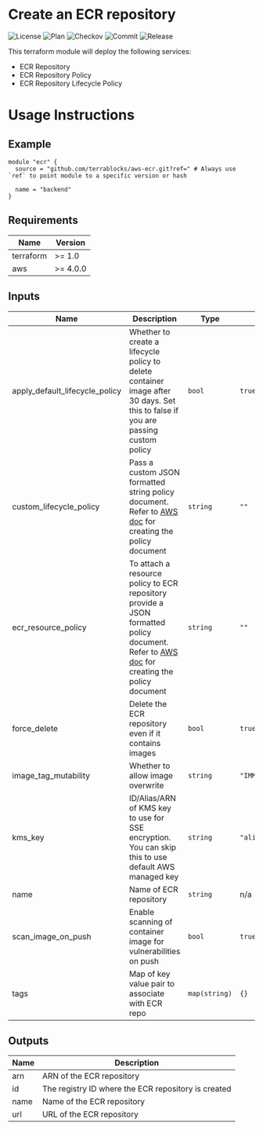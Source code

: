 <!-- BEGIN_TF_DOCS -->
# Create an ECR repository

![License](https://img.shields.io/github/license/terrablocks/aws-ecr?style=for-the-badge) ![Plan](https://img.shields.io/github/actions/workflow/status/terrablocks/aws-ecr/tf-plan.yml?branch=main&label=Plan&style=for-the-badge) ![Checkov](https://img.shields.io/github/actions/workflow/status/terrablocks/aws-ecr/checkov.yml?branch=main&label=Checkov&style=for-the-badge) ![Commit](https://img.shields.io/github/last-commit/terrablocks/aws-ecr?style=for-the-badge) ![Release](https://img.shields.io/github/v/release/terrablocks/aws-ecr?style=for-the-badge)

This terraform module will deploy the following services:
- ECR Repository
- ECR Repository Policy
- ECR Repository Lifecycle Policy

# Usage Instructions
## Example
```hcl
module "ecr" {
  source = "github.com/terrablocks/aws-ecr.git?ref=" # Always use `ref` to point module to a specific version or hash

  name = "backend"
}
```

## Requirements

| Name | Version |
|------|---------|
| terraform | >= 1.0 |
| aws | >= 4.0.0 |

## Inputs

| Name | Description | Type | Default | Required |
|------|-------------|------|---------|:--------:|
| apply_default_lifecycle_policy | Whether to create a lifecycle policy to delete container image after 30 days. Set this to false if you are passing custom policy | `bool` | `true` | no |
| custom_lifecycle_policy | Pass a custom JSON formatted string policy document. Refer to [AWS doc](https://docs.aws.amazon.com/AmazonECR/latest/userguide/LifecyclePolicies.html#lifecycle_policy_parameters) for creating the policy document | `string` | `""` | no |
| ecr_resource_policy | To attach a resource policy to ECR repository provide a JSON formatted policy document. Refer to [AWS doc](https://docs.aws.amazon.com/AmazonECR/latest/userguide/repository-policy-examples.html) for creating the policy document | `string` | `""` | no |
| force_delete | Delete the ECR repository even if it contains images | `bool` | `true` | no |
| image_tag_mutability | Whether to allow image overwrite | `string` | `"IMMUTABLE"` | no |
| kms_key | ID/Alias/ARN of KMS key to use for SSE encryption. You can skip this to use default AWS managed key | `string` | `"alias/aws/ecr"` | no |
| name | Name of ECR repository | `string` | n/a | yes |
| scan_image_on_push | Enable scanning of container image for vulnerabilities on push | `bool` | `true` | no |
| tags | Map of key value pair to associate with ECR repo | `map(string)` | `{}` | no |

## Outputs

| Name | Description |
|------|-------------|
| arn | ARN of the ECR repository |
| id | The registry ID where the ECR repository is created |
| name | Name of the ECR repository |
| url | URL of the ECR repository |

<!-- END_TF_DOCS -->
